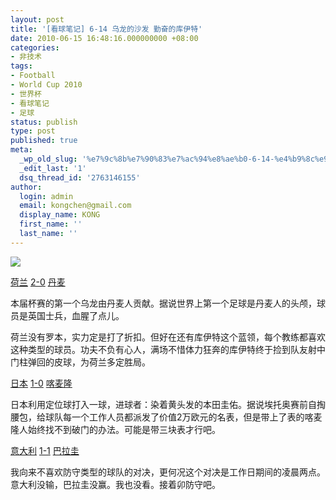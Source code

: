 ```yaml
---
layout: post
title: '[看球笔记] 6-14 乌龙的沙发 勤奋的库伊特'
date: 2010-06-15 16:48:16.000000000 +08:00
categories:
- 非技术
tags:
- Football
- World Cup 2010
- 世界杯
- 看球笔记
- 足球
status: publish
type: post
published: true
meta:
  _wp_old_slug: '%e7%9c%8b%e7%90%83%e7%ac%94%e8%ae%b0-6-14-%e4%b9%8c%e9%be%99%e7%9a%84%e6%b2%99%e5%8f%91-%e5%8b%a4%e5%a5%8b%e7%9a%84%e5%ba%93%e4%bc%8a%e7%89%b9'
  _edit_last: '1'
  dsq_thread_id: '2763146155'
author:
  login: admin
  email: kongchen@gmail.com
  display_name: KONG
  first_name: ''
  last_name: ''
---
```

![](assets/695USAD039G1000511.jpg)

[荷兰][0] [2-0][1] [丹麦][2]

本届杯赛的第一个乌龙由丹麦人贡献。据说世界上第一个足球是丹麦人的头颅，球员是英国士兵，血腥了点儿。

荷兰没有罗本，实力定是打了折扣。但好在还有库伊特这个蓝领，每个教练都喜欢这种类型的球员。功夫不负有心人，满场不惜体力狂奔的库伊特终于捡到队友射中门柱弹回的皮球，为荷兰多定胜局。

[日本][3] [1-0][4] [喀麦隆][5]

日本利用定位球打入一球，进球者：染着黄头发的本田圭佑。据说埃托奥赛前自掏腰包，给球队每一个工作人员都派发了价值2万欧元的名表，但是带上了表的喀麦隆人始终找不到破门的办法。可能是带三块表才行吧。

[意大利][6] [1-1][7] [巴拉圭][8]

我向来不喜欢防守类型的球队的对决，更何况这个对决是工作日期间的凌晨两点。意大利没输，巴拉圭没赢。我也没看。接着卯防守吧。

[0]: http://goal.2010worldcup.163.com/team/366.html
[1]: http://goal.2010worldcup.163.com/match/stat/312099.html
[2]: http://goal.2010worldcup.163.com/team/369.html
[3]: http://goal.2010worldcup.163.com/team/1266.html
[4]: http://goal.2010worldcup.163.com/match/stat/312100.html
[5]: http://goal.2010worldcup.163.com/team/494.html
[6]: http://goal.2010worldcup.163.com/team/119.html
[7]: http://goal.2010worldcup.163.com/match/stat/312101.html
[8]: http://goal.2010worldcup.163.com/team/835.html